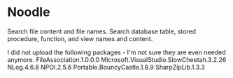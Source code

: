# Noodle
Search file content and file names. Search database table, stored procedure, function, and view names and content.

I did not upload the following packages - I'm not sure they are even needed anymore.
FileAssociation.1.0.0.0
Microsoft.VisualStudio.SlowCheetah.3.2.26
NLog.4.6.8
NPOI.2.5.6
Portable.BouncyCastle.1.8.9
SharpZipLib.1.3.3
